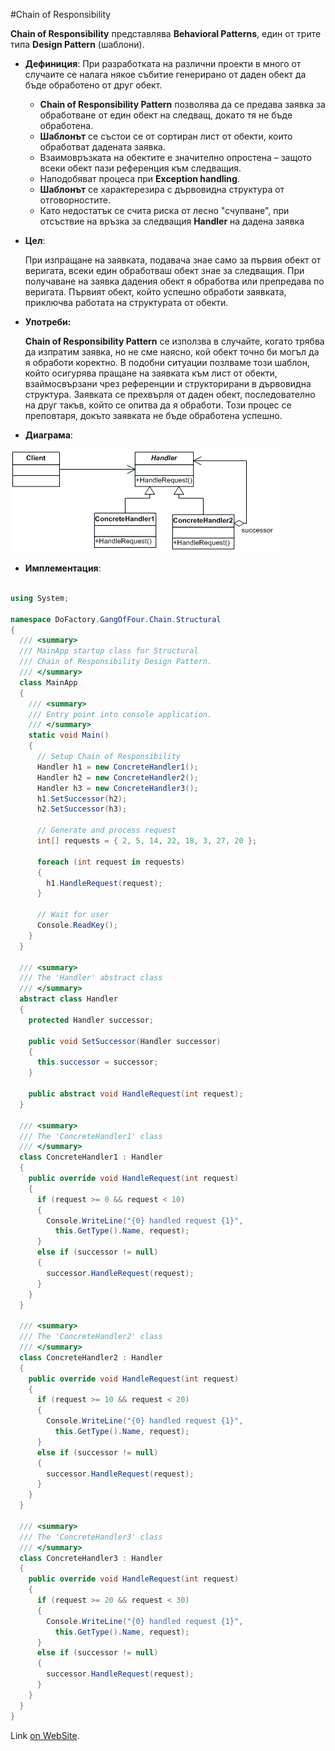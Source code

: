 #Chain of Responsibility

**Chain of Responsibility**  представлява **Behavioral Patterns**, един от трите типа **Design Pattern** (шаблони).

* __Дефиниция__:
    При разработката на различни проекти в много от случаите се налага някое събитие генерирано от даден обект да бъде обработено от друг обект.

    -	__Chain of Responsibility Pattern__ позволява да се предава заявка за обработване от един обект на следващ,  докато тя не бъде обработена. 
    -	__Шаблонът__ се състои се от сортиран лист от обекти, които  обработват дадената заявка. 
    -	Взаимовръзката на обектите е значително опростена – защото всеки обект пази референция към следващия. 
    -	Наподобяват процеса при  __Exception handling__.
    -	__Шаблонът__ се характерезира с  дървовидна структура от отговорностите.
    -	Като недостатък се счита риска от лесно "счупване", при отсъствие на  връзка за следващия __Handler__ на дадена заявка
    
* __Цел__:

    При изпращане на заявката, подавача знае само за първия обект от веригата, всеки един обработваш обект знае за следващия. При получаване на заявка дадения обект я обработва или препредава по веригата. Първият обект, който успешно обработи заявката, приключва работата на структурата от обекти.

* __Употреби:__

  **Chain of Responsibility Pattern** се използва в случайте, когато трябва да изпратим заявка, но не сме наясно, кой обект точно би могъл да я обработи коректно.  В подобни ситуации позлваме този шаблон, който осигурява пращане на заявката към лист от обекти, взаймосвързани чрез референции и структорирани в дървовидна структура. Заявката се прехвърля от даден обект, последователно на друг такъв, който се опитва да я обработи. Този процес се преповтаря, докъто заявката не бъде обработена успешно.

* __Диаграма__:

 ![StructuralPatterns](images/chain.png)
 
 * __Имплементация__:
 
~~~c#

using System;
 
namespace DoFactory.GangOfFour.Chain.Structural
{
  /// <summary>
  /// MainApp startup class for Structural
  /// Chain of Responsibility Design Pattern.
  /// </summary>
  class MainApp
  {
    /// <summary>
    /// Entry point into console application.
    /// </summary>
    static void Main()
    {
      // Setup Chain of Responsibility
      Handler h1 = new ConcreteHandler1();
      Handler h2 = new ConcreteHandler2();
      Handler h3 = new ConcreteHandler3();
      h1.SetSuccessor(h2);
      h2.SetSuccessor(h3);
 
      // Generate and process request
      int[] requests = { 2, 5, 14, 22, 18, 3, 27, 20 };
 
      foreach (int request in requests)
      {
        h1.HandleRequest(request);
      }
 
      // Wait for user
      Console.ReadKey();
    }
  }
 
  /// <summary>
  /// The 'Handler' abstract class
  /// </summary>
  abstract class Handler
  {
    protected Handler successor;
 
    public void SetSuccessor(Handler successor)
    {
      this.successor = successor;
    }
 
    public abstract void HandleRequest(int request);
  }
 
  /// <summary>
  /// The 'ConcreteHandler1' class
  /// </summary>
  class ConcreteHandler1 : Handler
  {
    public override void HandleRequest(int request)
    {
      if (request >= 0 && request < 10)
      {
        Console.WriteLine("{0} handled request {1}",
          this.GetType().Name, request);
      }
      else if (successor != null)
      {
        successor.HandleRequest(request);
      }
    }
  }
 
  /// <summary>
  /// The 'ConcreteHandler2' class
  /// </summary>
  class ConcreteHandler2 : Handler
  {
    public override void HandleRequest(int request)
    {
      if (request >= 10 && request < 20)
      {
        Console.WriteLine("{0} handled request {1}",
          this.GetType().Name, request);
      }
      else if (successor != null)
      {
        successor.HandleRequest(request);
      }
    }
  }
 
  /// <summary>
  /// The 'ConcreteHandler3' class
  /// </summary>
  class ConcreteHandler3 : Handler
  {
    public override void HandleRequest(int request)
    {
      if (request >= 20 && request < 30)
      {
        Console.WriteLine("{0} handled request {1}",
          this.GetType().Name, request);
      }
      else if (successor != null)
      {
        successor.HandleRequest(request);
      }
    }
  }
}

~~~

Link [on WebSite](https://msdn.microsoft.com/en-us/library/orm-9780596527730-01-04.aspx).

